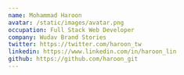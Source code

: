 ```yaml
---
name: Mohammad Haroon
avatar: /static/images/avatar.png
occupation: Full Stack Web Developer
company: Wudav Brand Stories
twitter: https://twitter.com/haroon_tw
linkedin: https://www.linkedin.com/in/haroon_lin
github: https://github.com/haroon_git
---
```

